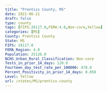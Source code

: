 ```yaml
---
title: "Prentiss County, MS"
date: 2021-06-21
draft: false
type: county
tags: [FIPS:28117.0,FEMA:4.0,Non-core,Yellow]
categories: [MS]
County: Prentiss County
State: MS
FIPS: 28117.0
FEMA_Region: 4.0
Population: 25126.0
NCHS_Urban_Rural_Classification: Non-core
Tests_in_prior_14_days: 120.0
Fourteen_day_test_rate_per_100000: 478.0
Percent_Positivity_in_prior_14_days: 0.058
Level: Yellow
url: /states/MS/prentiss-county
---
```



